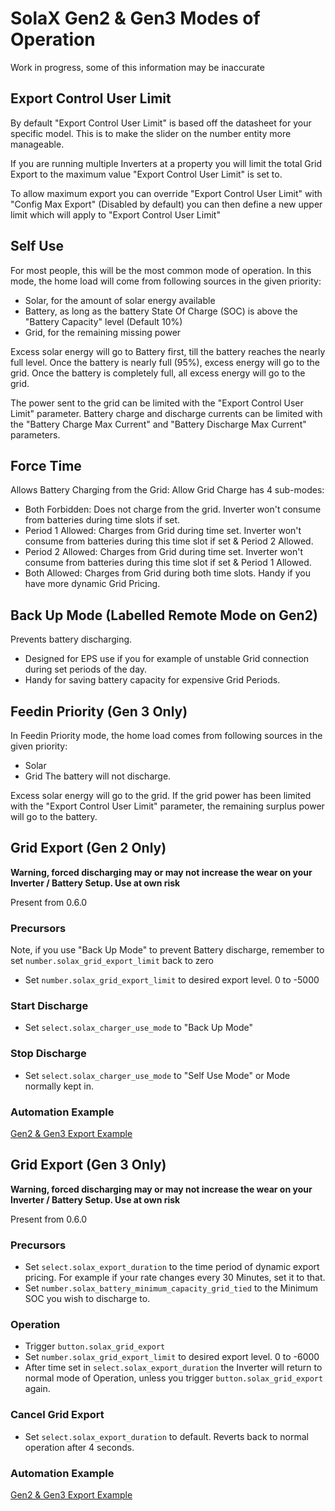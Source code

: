 # SolaX Gen2 & Gen3 Modes of Operation

Work in progress, some of this information may be inaccurate

## Export Control User Limit
By default "Export Control User Limit" is based off the datasheet for your specific model. This is to make the slider on the number entity more manageable.

If you are running multiple Inverters at a property you will limit the total Grid Export to the maximum value "Export Control User Limit" is set to.

To allow maximum export you can override "Export Control User Limit" with "Config Max Export" (Disabled by default) you can then define a new upper limit which will apply to "Export Control User Limit"

## Self Use
For most people, this will be the most common mode of operation.
In this mode, the home load will come from following sources in the given priority:
- Solar, for the amount of solar energy available
- Battery, as long as the battery State Of Charge (SOC) is above the "Battery Capacity" level (Default 10%)
- Grid, for the remaining missing power

Excess solar energy will go to Battery first, till the battery reaches the nearly full level.
Once the battery is nearly full (95%), excess energy will go to the grid. Once the battery is completely full, all excess energy will go to the grid.

The power sent to the grid can be limited with the "Export Control User Limit" parameter.
Battery charge and discharge currents can be limited with the "Battery Charge Max Current" and "Battery Discharge Max Current" parameters.

## Force Time
Allows Battery Charging from the Grid:
Allow Grid Charge has 4 sub-modes:
- Both Forbidden: Does not charge from the grid. Inverter won't consume from batteries during time slots if set.
- Period 1 Allowed: Charges from Grid during time set. Inverter won't consume from batteries during this time slot if set & Period 2 Allowed.
- Period 2 Allowed: Charges from Grid during time set. Inverter won't consume from batteries during this time slot if set & Period 1 Allowed.
- Both Allowed: Charges from Grid during both time slots. Handy if you have more dynamic Grid Pricing.

## Back Up Mode (Labelled Remote Mode on Gen2)
Prevents battery discharging.
- Designed for EPS use if you for example of unstable Grid connection during set periods of the day. 
- Handy for saving battery capacity for expensive Grid Periods.

## Feedin Priority (Gen 3 Only)
In Feedin Priority mode, the home load comes from following sources in the given priority:
- Solar
- Grid
The battery will not discharge.

Excess solar energy will go to the grid. If the grid power has been limited with the "Export Control User Limit" parameter, the remaining surplus power will go to the battery.

## Grid Export (Gen 2 Only)

**Warning, forced discharging may or may not increase the wear on your Inverter / Battery Setup. Use at own risk**

Present from 0.6.0
### Precursors
Note, if you use "Back Up Mode" to prevent Battery discharge, remember to set `number.solax_grid_export_limit` back to zero
- Set `number.solax_grid_export_limit` to desired export level. 0 to -5000

### Start Discharge
- Set `select.solax_charger_use_mode` to "Back Up Mode"

### Stop Discharge
- Set `select.solax_charger_use_mode` to "Self Use Mode" or Mode normally kept in.

### Automation Example
[Gen2 & Gen3 Export Example](https://github.com/wills106/homeassistant-solax-modbus/discussions/110)

## Grid Export (Gen 3 Only)

**Warning, forced discharging may or may not increase the wear on your Inverter / Battery Setup. Use at own risk**

Present from 0.6.0
### Precursors
- Set `select.solax_export_duration` to the time period of dynamic export pricing. For example if your rate changes every 30 Minutes, set it to that.
- Set `number.solax_battery_minimum_capacity_grid_tied` to the Minimum SOC you wish to discharge to.

### Operation
- Trigger `button.solax_grid_export`
- Set `number.solax_grid_export_limit` to desired export level. 0 to -6000
- After time set in `select.solax_export_duration` the Inverter will return to normal mode of Operation, unless you trigger `button.solax_grid_export` again.

### Cancel Grid Export
- Set `select.solax_export_duration` to default. Reverts back to normal operation after 4 seconds.

### Automation Example
[Gen2 & Gen3 Export Example](https://github.com/wills106/homeassistant-solax-modbus/discussions/110)